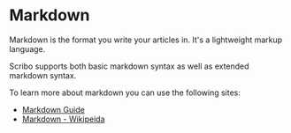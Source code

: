# Markdown

Markdown is the format you write your articles in. It's a lightweight
markup language.

Scribo supports both basic markdown syntax as well as extended
markdown syntax.

To learn more about markdown you can use the following sites:

- [Markdown Guide](https://www.markdownguide.org/)
- [Markdown - Wikipeida](https://en.wikipedia.org/wiki/Markdown)
